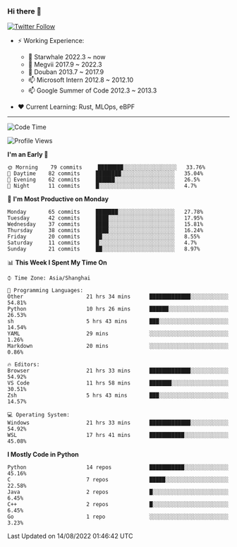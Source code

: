 ### Hi there 👋

[![Twitter Follow](https://img.shields.io/twitter/follow/tianweidut?style=social)](https://twitter.com/tianweidut)

- ⚡ Working Experience:
  - 🔭 Starwhale 2022.3 ~ now
  - 🌱 Megvii 2017.9 ~ 2022.3
  - 🌱 Douban 2013.7 ~ 2017.9
  - 📫 Microsoft Intern 2012.8 ~ 2012.10
  - 📫 Google Summer of Code 2012.3 ~ 2013.3

- ❤️ Current Learning: Rust, MLOps, eBPF

---
<!--START_SECTION:waka-->
![Code Time](http://img.shields.io/badge/Code%20Time-0%20secs-blue)

![Profile Views](http://img.shields.io/badge/Profile%20Views-0-blue)

**I'm an Early 🐤** 

```text
🌞 Morning    79 commits     ████████░░░░░░░░░░░░░░░░░   33.76% 
🌆 Daytime    82 commits     ████████░░░░░░░░░░░░░░░░░   35.04% 
🌃 Evening    62 commits     ██████░░░░░░░░░░░░░░░░░░░   26.5% 
🌙 Night      11 commits     █░░░░░░░░░░░░░░░░░░░░░░░░   4.7%

```
📅 **I'm Most Productive on Monday** 

```text
Monday       65 commits     ███████░░░░░░░░░░░░░░░░░░   27.78% 
Tuesday      42 commits     ████░░░░░░░░░░░░░░░░░░░░░   17.95% 
Wednesday    37 commits     ████░░░░░░░░░░░░░░░░░░░░░   15.81% 
Thursday     38 commits     ████░░░░░░░░░░░░░░░░░░░░░   16.24% 
Friday       20 commits     ██░░░░░░░░░░░░░░░░░░░░░░░   8.55% 
Saturday     11 commits     █░░░░░░░░░░░░░░░░░░░░░░░░   4.7% 
Sunday       21 commits     ██░░░░░░░░░░░░░░░░░░░░░░░   8.97%

```


📊 **This Week I Spent My Time On** 

```text
⌚︎ Time Zone: Asia/Shanghai

💬 Programming Languages: 
Other                    21 hrs 34 mins      █████████████░░░░░░░░░░░░   54.81% 
Python                   10 hrs 26 mins      ██████░░░░░░░░░░░░░░░░░░░   26.53% 
sh                       5 hrs 43 mins       ███░░░░░░░░░░░░░░░░░░░░░░   14.54% 
YAML                     29 mins             ░░░░░░░░░░░░░░░░░░░░░░░░░   1.26% 
Markdown                 20 mins             ░░░░░░░░░░░░░░░░░░░░░░░░░   0.86%

🔥 Editors: 
Browser                  21 hrs 33 mins      █████████████░░░░░░░░░░░░   54.92% 
VS Code                  11 hrs 58 mins      ███████░░░░░░░░░░░░░░░░░░   30.51% 
Zsh                      5 hrs 43 mins       ███░░░░░░░░░░░░░░░░░░░░░░   14.57%

💻 Operating System: 
Windows                  21 hrs 33 mins      █████████████░░░░░░░░░░░░   54.92% 
WSL                      17 hrs 41 mins      ███████████░░░░░░░░░░░░░░   45.08%

```

**I Mostly Code in Python** 

```text
Python                   14 repos            ███████████░░░░░░░░░░░░░░   45.16% 
C                        7 repos             █████░░░░░░░░░░░░░░░░░░░░   22.58% 
Java                     2 repos             █░░░░░░░░░░░░░░░░░░░░░░░░   6.45% 
C++                      2 repos             █░░░░░░░░░░░░░░░░░░░░░░░░   6.45% 
Go                       1 repo              ░░░░░░░░░░░░░░░░░░░░░░░░░   3.23%

```



 Last Updated on 14/08/2022 01:46:42 UTC
<!--END_SECTION:waka-->
